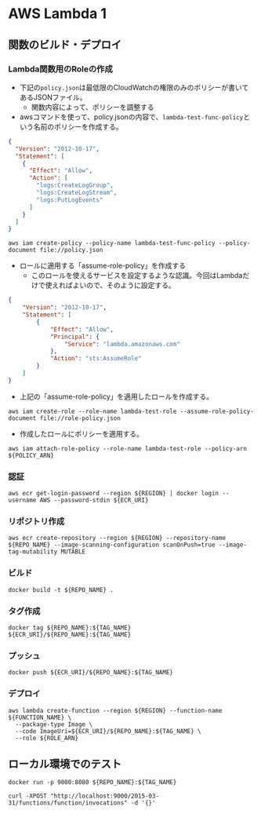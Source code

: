 # AWS Lambda 1

## 関数のビルド・デプロイ

### Lambda関数用のRoleの作成

- 下記の`policy.json`は最低限のCloudWatchの権限のみのポリシーが書いてあるJSONファイル。
  - 関数内容によって、ポリシーを調整する
- awsコマンドを使って、policy.jsonの内容で、`lambda-test-func-policy`という名前のポリシーを作成する。

```policy.json
{
  "Version": "2012-10-17",
  "Statement": [
    {
      "Effect": "Allow",
      "Action": [
        "logs:CreateLogGroup",
        "logs:CreateLogStream",
        "logs:PutLogEvents"
      ]
    }
  ]
}
```

```shell
aws iam create-policy --policy-name lambda-test-func-policy --policy-document file://policy.json
```

- ロールに適用する「assume-role-policy」を作成する
  - このロールを使えるサービスを設定するような認識。今回はLambdaだけで使えればよいので、そのように設定する。

```role-policy.json
{
    "Version": "2012-10-17",
    "Statement": [
        {
            "Effect": "Allow",
            "Principal": {
                "Service": "lambda.amazonaws.com"
            },
            "Action": "sts:AssumeRole"
        }
    ]
}
``` 

- 上記の「assume-role-policy」を適用したロールを作成する。

```shell
aws iam create-role --role-name lambda-test-role --assume-role-policy-document file://role-policy.json
```

- 作成したロールにポリシーを適用する。

```shell
aws iam attach-role-policy --role-name lambda-test-role --policy-arn ${POLICY_ARN}
```

### 認証

```shell
aws ecr get-login-password --region ${REGION} | docker login --username AWS --password-stdin ${ECR_URI}
```

### リポジトリ作成

```shell
aws ecr create-repository --region ${REGION} --repository-name ${REPO_NAME} --image-scanning-configuration scanOnPush=true --image-tag-mutability MUTABLE
```

### ビルド

```shell
docker build -t ${REPO_NAME} .
``` 

### タグ作成

```shell
docker tag ${REPO_NAME}:${TAG_NAME} ${ECR_URI}/${REPO_NAME}:${TAG_NAME}
```

### プッシュ

```shell
docker push ${ECR_URI}/${REPO_NAME}:${TAG_NAME}
```

### デプロイ

```shell
aws lambda create-function --region ${REGION} --function-name ${FUNCTION_NAME} \
  --package-type Image \
  --code ImageUri=${ECR_URI}/${REPO_NAME}:${TAG_NAME} \
  --role ${ROLE_ARN}
```

## ローカル環境でのテスト

```shell
docker run -p 9000:8080 ${REPO_NAME}:${TAG_NAME}
```

```shell
curl -XPOST "http://localhost:9000/2015-03-31/functions/function/invocations" -d '{}'
```